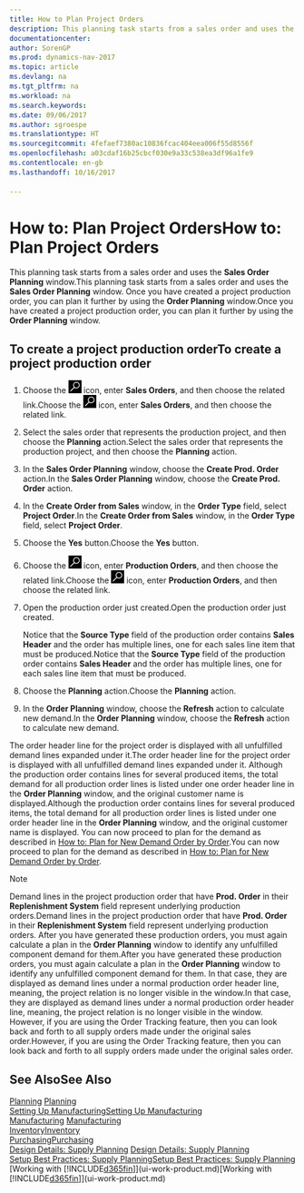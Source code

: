 ```yaml
---
title: How to Plan Project Orders
description: This planning task starts from a sales order and uses the **Sales Order Planning** window. Once you have created a project production order, you can plan it further by using the **Order Planning** window.
documentationcenter: 
author: SorenGP
ms.prod: dynamics-nav-2017
ms.topic: article
ms.devlang: na
ms.tgt_pltfrm: na
ms.workload: na
ms.search.keywords: 
ms.date: 09/06/2017
ms.author: sgroespe
ms.translationtype: HT
ms.sourcegitcommit: 4fefaef7380ac10836fcac404eea006f55d8556f
ms.openlocfilehash: a03cdaf16b25cbcf030e9a33c538ea3df96a1fe9
ms.contentlocale: en-gb
ms.lasthandoff: 10/16/2017

---
```

# <a name="how-to-plan-project-orders"></a><span data-ttu-id="dc4d0-104">How to: Plan Project Orders</span><span class="sxs-lookup"><span data-stu-id="dc4d0-104">How to: Plan Project Orders</span></span>
<span data-ttu-id="dc4d0-105">This planning task starts from a sales order and uses the **Sales Order Planning** window.</span><span class="sxs-lookup"><span data-stu-id="dc4d0-105">This planning task starts from a sales order and uses the **Sales Order Planning** window.</span></span> <span data-ttu-id="dc4d0-106">Once you have created a project production order, you can plan it further by using the **Order Planning** window.</span><span class="sxs-lookup"><span data-stu-id="dc4d0-106">Once you have created a project production order, you can plan it further by using the **Order Planning** window.</span></span>  

## <a name="to-create-a-project-production-order"></a><span data-ttu-id="dc4d0-107">To create a project production order</span><span class="sxs-lookup"><span data-stu-id="dc4d0-107">To create a project production order</span></span>  

1.  <span data-ttu-id="dc4d0-108">Choose the ![Search for Page or Report](media/ui-search/search_small.png "Search for Page or Report icon") icon, enter **Sales Orders**, and then choose the related link.</span><span class="sxs-lookup"><span data-stu-id="dc4d0-108">Choose the ![Search for Page or Report](media/ui-search/search_small.png "Search for Page or Report icon") icon, enter **Sales Orders**, and then choose the related link.</span></span>  
2.  <span data-ttu-id="dc4d0-109">Select the sales order that represents the production project, and then choose the **Planning** action.</span><span class="sxs-lookup"><span data-stu-id="dc4d0-109">Select the sales order that represents the production project, and then choose the **Planning** action.</span></span>  
4.  <span data-ttu-id="dc4d0-110">In the **Sales Order Planning** window, choose  the **Create Prod. Order** action.</span><span class="sxs-lookup"><span data-stu-id="dc4d0-110">In the **Sales Order Planning** window, choose  the **Create Prod. Order** action.</span></span>  
5.  <span data-ttu-id="dc4d0-111">In the **Create Order from Sales** window, in the **Order Type** field, select **Project Order**.</span><span class="sxs-lookup"><span data-stu-id="dc4d0-111">In the **Create Order from Sales** window, in the **Order Type** field, select **Project Order**.</span></span>  
6.  <span data-ttu-id="dc4d0-112">Choose the **Yes** button.</span><span class="sxs-lookup"><span data-stu-id="dc4d0-112">Choose the **Yes** button.</span></span>  
7.  <span data-ttu-id="dc4d0-113">Choose the ![Search for Page or Report](media/ui-search/search_small.png "Search for Page or Report icon") icon, enter **Production Orders**, and then choose the related link.</span><span class="sxs-lookup"><span data-stu-id="dc4d0-113">Choose the ![Search for Page or Report](media/ui-search/search_small.png "Search for Page or Report icon") icon, enter **Production Orders**, and then choose the related link.</span></span>
8. <span data-ttu-id="dc4d0-114">Open the production order just created.</span><span class="sxs-lookup"><span data-stu-id="dc4d0-114">Open the production order just created.</span></span>  

    <span data-ttu-id="dc4d0-115">Notice that the **Source Type** field of the production order contains **Sales Header** and the order has multiple lines, one for each sales line item that must be produced.</span><span class="sxs-lookup"><span data-stu-id="dc4d0-115">Notice that the **Source Type** field of the production order contains **Sales Header** and the order has multiple lines, one for each sales line item that must be produced.</span></span>  
9. <span data-ttu-id="dc4d0-116">Choose the **Planning** action.</span><span class="sxs-lookup"><span data-stu-id="dc4d0-116">Choose the **Planning** action.</span></span>
10. <span data-ttu-id="dc4d0-117">In the **Order Planning** window, choose the **Refresh** action to calculate new demand.</span><span class="sxs-lookup"><span data-stu-id="dc4d0-117">In the **Order Planning** window, choose the **Refresh** action to calculate new demand.</span></span>  

<span data-ttu-id="dc4d0-118">The order header line for the project order is displayed with all unfulfilled demand lines expanded under it.</span><span class="sxs-lookup"><span data-stu-id="dc4d0-118">The order header line for the project order is displayed with all unfulfilled demand lines expanded under it.</span></span> <span data-ttu-id="dc4d0-119">Although the production order contains lines for several produced items, the total demand for all production order lines is listed under one order header line in the **Order Planning** window, and the original customer name is displayed.</span><span class="sxs-lookup"><span data-stu-id="dc4d0-119">Although the production order contains lines for several produced items, the total demand for all production order lines is listed under one order header line in the **Order Planning** window, and the original customer name is displayed.</span></span> <span data-ttu-id="dc4d0-120">You can now proceed to plan for the demand as described in [How to: Plan for New Demand Order by Order](production-how-to-plan-for-new-demand.md).</span><span class="sxs-lookup"><span data-stu-id="dc4d0-120">You can now proceed to plan for the demand as described in [How to: Plan for New Demand Order by Order](production-how-to-plan-for-new-demand.md).</span></span>  

> [!NOTE]  
>  <span data-ttu-id="dc4d0-121">Demand lines in the project production order that have **Prod. Order** in their **Replenishment System** field represent underlying production orders.</span><span class="sxs-lookup"><span data-stu-id="dc4d0-121">Demand lines in the project production order that have **Prod. Order** in their **Replenishment System** field represent underlying production orders.</span></span> <span data-ttu-id="dc4d0-122">After you have generated these production orders, you must again calculate a plan in the **Order Planning** window to identify any unfulfilled component demand for them.</span><span class="sxs-lookup"><span data-stu-id="dc4d0-122">After you have generated these production orders, you must again calculate a plan in the **Order Planning** window to identify any unfulfilled component demand for them.</span></span> <span data-ttu-id="dc4d0-123">In that case, they are displayed as demand lines under a normal production order header line, meaning, the project relation is no longer visible in the window.</span><span class="sxs-lookup"><span data-stu-id="dc4d0-123">In that case, they are displayed as demand lines under a normal production order header line, meaning, the project relation is no longer visible in the window.</span></span> <span data-ttu-id="dc4d0-124">However, if you are using the Order Tracking feature, then you can look back and forth to all supply orders made under the original sales order.</span><span class="sxs-lookup"><span data-stu-id="dc4d0-124">However, if you are using the Order Tracking feature, then you can look back and forth to all supply orders made under the original sales order.</span></span>  

## <a name="see-also"></a><span data-ttu-id="dc4d0-125">See Also</span><span class="sxs-lookup"><span data-stu-id="dc4d0-125">See Also</span></span>
<span data-ttu-id="dc4d0-126">[Planning](production-planning.md) </span><span class="sxs-lookup"><span data-stu-id="dc4d0-126">[Planning](production-planning.md) </span></span>  
[<span data-ttu-id="dc4d0-127">Setting Up Manufacturing</span><span class="sxs-lookup"><span data-stu-id="dc4d0-127">Setting Up Manufacturing</span></span>](production-configure-production-processes.md)  
<span data-ttu-id="dc4d0-128">[Manufacturing](production-manage-manufacturing.md)  </span><span class="sxs-lookup"><span data-stu-id="dc4d0-128">[Manufacturing](production-manage-manufacturing.md)  </span></span>  
[<span data-ttu-id="dc4d0-129">Inventory</span><span class="sxs-lookup"><span data-stu-id="dc4d0-129">Inventory</span></span>](inventory-manage-inventory.md)  
[<span data-ttu-id="dc4d0-130">Purchasing</span><span class="sxs-lookup"><span data-stu-id="dc4d0-130">Purchasing</span></span>](purchasing-manage-purchasing.md)  
<span data-ttu-id="dc4d0-131">[Design Details: Supply Planning](design-details-supply-planning.md) </span><span class="sxs-lookup"><span data-stu-id="dc4d0-131">[Design Details: Supply Planning](design-details-supply-planning.md) </span></span>  
[<span data-ttu-id="dc4d0-132">Setup Best Practices: Supply Planning</span><span class="sxs-lookup"><span data-stu-id="dc4d0-132">Setup Best Practices: Supply Planning</span></span>](setup-best-practices-supply-planning.md)  
<span data-ttu-id="dc4d0-133">[Working with [!INCLUDE[d365fin](includes/d365fin_md.md)]](ui-work-product.md)</span><span class="sxs-lookup"><span data-stu-id="dc4d0-133">[Working with [!INCLUDE[d365fin](includes/d365fin_md.md)]](ui-work-product.md)</span></span>

